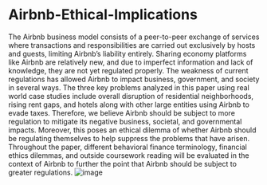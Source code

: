 # Airbnb-Ethical-Implications

The Airbnb business model consists of a peer-to-peer exchange of services where transactions and responsibilities are carried out exclusively by hosts and guests, limiting Airbnb’s liability entirely. Sharing economy platforms like Airbnb are relatively new, and due to imperfect information and lack of knowledge, they are not yet regulated properly.
The weakness of current regulations has allowed Airbnb to impact business, government, and society in several ways. The three key problems analyzed in this paper using real world case studies include overall disruption of residential neighborhoods, rising rent gaps, and hotels along with other large entities using Airbnb to evade taxes. Therefore, we believe Airbnb should be subject to more regulation to mitigate its negative business, societal, and governmental impacts. Moreover, this poses an ethical dilemma of whether Airbnb should be regulating themselves to help suppress the problems that have arisen. Throughout the paper, different behavioral finance terminology, financial ethics dilemmas, and outside coursework reading will be evaluated in the context of Airbnb to further the point that Airbnb should be subject to greater regulations.
![image](https://user-images.githubusercontent.com/118216708/219863940-2a762edb-5607-4c25-9a06-1ccf86c204fc.png)
